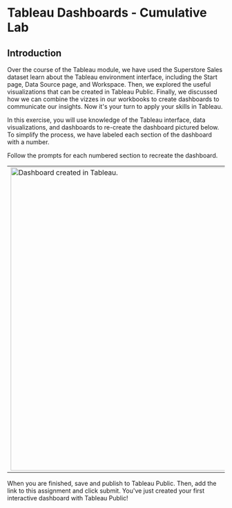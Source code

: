 # Tableau Dashboards - Cumulative Lab

## Introduction
Over the course of the Tableau module, we have used the Superstore Sales dataset learn about the Tableau environment interface, including the Start page, Data Source page, and Workspace. Then, we explored the useful visualizations that can be created in Tableau Public. Finally, we discussed how we can combine the vizzes in our workbooks to create dashboards to communicate our insights.  Now it's your turn to apply your skills in Tableau.

In this exercise, you will use knowledge of the Tableau interface, data visualizations, and dashboards to re-create the dashboard pictured below. To simplify the process, we have labeled each section of the dashboard with a number.

Follow the prompts for each numbered section to recreate the dashboard.

<div>
    <center>
<table><tr><td>
<img src = "s3://curriculum-content/data-science/images/v3/tableau/tableau/new-dash.png" alt="Dashboard created in Tableau." style="width: 700px;"/>
</td></tr></table>
    </center>
</div>



When you are finished, save and publish to Tableau Public. Then, add the link to this assignment and click submit. You've just created your first interactive dashboard with Tableau Public!
